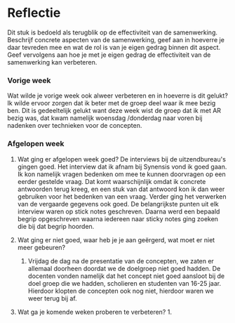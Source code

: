 Reflectie
==========

Dit stuk is bedoeld als terugblik op de effectiviteit van de samenwerking.
Beschrijf concrete aspecten van de samenwerking, geef aan in hoeverre je daar tevreden mee en wat de rol is
 van je eigen gedrag binnen dit aspect. Geef vervolgens aan hoe je met je eigen gedrag de effectiviteit van 
 de samenwerking kan verbeteren.
 

### Vorige week
Wat wilde je vorige week ook alweer verbeteren en in hoeverre is dit gelukt?   
Ik wilde ervoor zorgen dat ik beter met de groep deel waar ik mee bezig ben. Dit is gedeeltelijk gelukt want deze week wist de groep dat ik met AR bezig was, dat kwam namelijk woensdag /donderdag naar voren bij nadenken over technieken voor de concepten.

### Afgelopen week
1.  Wat ging er afgelopen week goed?
    De interviews bij de uitzendbureau's gingen goed. Het interview dat ik afnam bij Synensis vond ik goed gaan. Ik kon namelijk vragen bedenken om mee te kunnen doorvragen op een eerder gestelde vraag. Dat komt waarschijnlijk omdat ik concrete antwoorden terug kreeg, en een stuk van dat antwoord kon ik dan weer gebruiken voor het bedenken van een vraag. Verder ging het verwerken van de vergaarde gegevens ook goed. De belangrijkste punten uit elk interview waren op stick notes geschreven. Daarna werd een bepaald begrip opgeschreven waarna iedereen naar sticky notes ging zoeken die bij dat begrip hoorden.

2. Wat ging er niet goed, waar heb je je aan geërgerd, wat moet er niet meer gebeuren?
    1. Vrijdag de dag na de presentatie van de concepten, we zaten er allemaal doorheen doordat we de doelgroep niet goed hadden. De docenten vonden namelijk dat het concept niet goed aansloot bij de doel groep die we hadden, scholieren en studenten van 16-25 jaar. Hierdoor klopten de concepten ook nog niet, hierdoor waren we weer terug bij af.
 
3. Wat ga je komende weken proberen te verbeteren?
    1.  